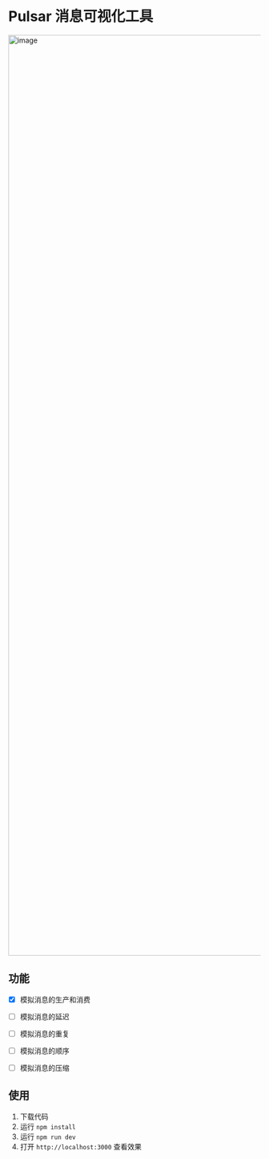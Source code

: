 # Pulsar 消息可视化工具

<img width="1834" alt="image" src="https://github.com/user-attachments/assets/7e3aa6d5-44cc-4877-90fa-6a1b5b0a25ed" />


## 功能

- [x] 模拟消息的生产和消费
- [ ] 模拟消息的延迟
- [ ] 模拟消息的重复
- [ ] 模拟消息的顺序
- [ ] 模拟消息的压缩


## 使用

1. 下载代码
2. 运行 `npm install`
3. 运行 `npm run dev`
4. 打开 `http://localhost:3000` 查看效果
